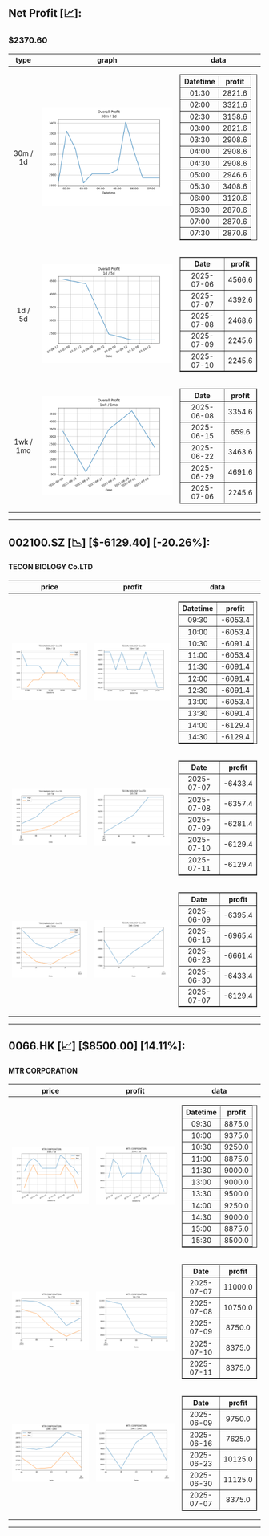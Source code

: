 ## Net Profit [📈]:
### $2370.60
|type|graph|data|
|:---:|:---:|:---:|
|30m / 1d|![net_profit](image/overall_30m-1d.png)|<table border="1" class="dataframe"> <thead> <tr style="text-align: center;"> <th>Datetime</th> <th>profit</th> </tr> </thead> <tbody> <tr> <td>01:30</td> <td>2821.6</td> </tr> <tr> <td>02:00</td> <td>3321.6</td> </tr> <tr> <td>02:30</td> <td>3158.6</td> </tr> <tr> <td>03:00</td> <td>2821.6</td> </tr> <tr> <td>03:30</td> <td>2908.6</td> </tr> <tr> <td>04:00</td> <td>2908.6</td> </tr> <tr> <td>04:30</td> <td>2908.6</td> </tr> <tr> <td>05:00</td> <td>2946.6</td> </tr> <tr> <td>05:30</td> <td>3408.6</td> </tr> <tr> <td>06:00</td> <td>3120.6</td> </tr> <tr> <td>06:30</td> <td>2870.6</td> </tr> <tr> <td>07:00</td> <td>2870.6</td> </tr> <tr> <td>07:30</td> <td>2870.6</td> </tr> </tbody></table>|
|1d / 5d|![net_profit](image/overall_1d-5d.png)|<table border="1" class="dataframe"> <thead> <tr style="text-align: center;"> <th>Date</th> <th>profit</th> </tr> </thead> <tbody> <tr> <td>2025-07-06</td> <td>4566.6</td> </tr> <tr> <td>2025-07-07</td> <td>4392.6</td> </tr> <tr> <td>2025-07-08</td> <td>2468.6</td> </tr> <tr> <td>2025-07-09</td> <td>2245.6</td> </tr> <tr> <td>2025-07-10</td> <td>2245.6</td> </tr> </tbody></table>|
|1wk / 1mo|![net_profit](image/overall_1wk-1mo.png)|<table border="1" class="dataframe"> <thead> <tr style="text-align: center;"> <th>Date</th> <th>profit</th> </tr> </thead> <tbody> <tr> <td>2025-06-08</td> <td>3354.6</td> </tr> <tr> <td>2025-06-15</td> <td>659.6</td> </tr> <tr> <td>2025-06-22</td> <td>3463.6</td> </tr> <tr> <td>2025-06-29</td> <td>4691.6</td> </tr> <tr> <td>2025-07-06</td> <td>2245.6</td> </tr> </tbody></table>|
---
## 002100.SZ [📉] [$-6129.40] [-20.26%]:
#### TECON BIOLOGY Co.LTD
|price|profit|data|
|:---:|:---:|:---:|
|![price](image/002100.SZ_30m-1d_price.png)|![profit](image/002100.SZ_30m-1d_profit.png)|<table border="1" class="dataframe"> <thead> <tr style="text-align: center;"> <th>Datetime</th> <th>profit</th> </tr> </thead> <tbody> <tr> <td>09:30</td> <td>-6053.4</td> </tr> <tr> <td>10:00</td> <td>-6053.4</td> </tr> <tr> <td>10:30</td> <td>-6091.4</td> </tr> <tr> <td>11:00</td> <td>-6053.4</td> </tr> <tr> <td>11:30</td> <td>-6091.4</td> </tr> <tr> <td>12:00</td> <td>-6091.4</td> </tr> <tr> <td>12:30</td> <td>-6091.4</td> </tr> <tr> <td>13:00</td> <td>-6053.4</td> </tr> <tr> <td>13:30</td> <td>-6091.4</td> </tr> <tr> <td>14:00</td> <td>-6129.4</td> </tr> <tr> <td>14:30</td> <td>-6129.4</td> </tr> </tbody></table>|
|![price](image/002100.SZ_1d-5d_price.png)|![profit](image/002100.SZ_1d-5d_profit.png)|<table border="1" class="dataframe"> <thead> <tr style="text-align: center;"> <th>Date</th> <th>profit</th> </tr> </thead> <tbody> <tr> <td>2025-07-07</td> <td>-6433.4</td> </tr> <tr> <td>2025-07-08</td> <td>-6357.4</td> </tr> <tr> <td>2025-07-09</td> <td>-6281.4</td> </tr> <tr> <td>2025-07-10</td> <td>-6129.4</td> </tr> <tr> <td>2025-07-11</td> <td>-6129.4</td> </tr> </tbody></table>|
|![price](image/002100.SZ_1wk-1mo_price.png)|![profit](image/002100.SZ_1wk-1mo_profit.png)|<table border="1" class="dataframe"> <thead> <tr style="text-align: center;"> <th>Date</th> <th>profit</th> </tr> </thead> <tbody> <tr> <td>2025-06-09</td> <td>-6395.4</td> </tr> <tr> <td>2025-06-16</td> <td>-6965.4</td> </tr> <tr> <td>2025-06-23</td> <td>-6661.4</td> </tr> <tr> <td>2025-06-30</td> <td>-6433.4</td> </tr> <tr> <td>2025-07-07</td> <td>-6129.4</td> </tr> </tbody></table>|
---
## 0066.HK [📈] [$8500.00] [14.11%]:
#### MTR CORPORATION
|price|profit|data|
|:---:|:---:|:---:|
|![price](image/0066.HK_30m-1d_price.png)|![profit](image/0066.HK_30m-1d_profit.png)|<table border="1" class="dataframe"> <thead> <tr style="text-align: center;"> <th>Datetime</th> <th>profit</th> </tr> </thead> <tbody> <tr> <td>09:30</td> <td>8875.0</td> </tr> <tr> <td>10:00</td> <td>9375.0</td> </tr> <tr> <td>10:30</td> <td>9250.0</td> </tr> <tr> <td>11:00</td> <td>8875.0</td> </tr> <tr> <td>11:30</td> <td>9000.0</td> </tr> <tr> <td>13:00</td> <td>9000.0</td> </tr> <tr> <td>13:30</td> <td>9500.0</td> </tr> <tr> <td>14:00</td> <td>9250.0</td> </tr> <tr> <td>14:30</td> <td>9000.0</td> </tr> <tr> <td>15:00</td> <td>8875.0</td> </tr> <tr> <td>15:30</td> <td>8500.0</td> </tr> </tbody></table>|
|![price](image/0066.HK_1d-5d_price.png)|![profit](image/0066.HK_1d-5d_profit.png)|<table border="1" class="dataframe"> <thead> <tr style="text-align: center;"> <th>Date</th> <th>profit</th> </tr> </thead> <tbody> <tr> <td>2025-07-07</td> <td>11000.0</td> </tr> <tr> <td>2025-07-08</td> <td>10750.0</td> </tr> <tr> <td>2025-07-09</td> <td>8750.0</td> </tr> <tr> <td>2025-07-10</td> <td>8375.0</td> </tr> <tr> <td>2025-07-11</td> <td>8375.0</td> </tr> </tbody></table>|
|![price](image/0066.HK_1wk-1mo_price.png)|![profit](image/0066.HK_1wk-1mo_profit.png)|<table border="1" class="dataframe"> <thead> <tr style="text-align: center;"> <th>Date</th> <th>profit</th> </tr> </thead> <tbody> <tr> <td>2025-06-09</td> <td>9750.0</td> </tr> <tr> <td>2025-06-16</td> <td>7625.0</td> </tr> <tr> <td>2025-06-23</td> <td>10125.0</td> </tr> <tr> <td>2025-06-30</td> <td>11125.0</td> </tr> <tr> <td>2025-07-07</td> <td>8375.0</td> </tr> </tbody></table>|
---
